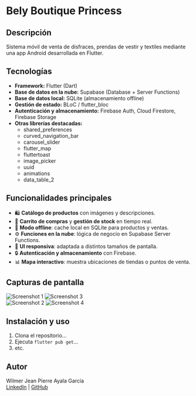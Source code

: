 # Bely Boutique Princess

## Descripción
Sistema móvil de venta de disfraces, prendas de vestir y textiles mediante una app Android desarrollada en Flutter.


## Tecnologías

- **Framework:** Flutter (Dart)  
- **Base de datos en la nube:** Supabase (Database + Server Functions)  
- **Base de datos local:** SQLite (almacenamiento offline)  
- **Gestión de estado:** BLoC / flutter_bloc  
- **Autenticación y almacenamiento:** Firebase Auth, Cloud Firestore, Firebase Storage  
- **Otras librerías destacadas:**  
  - shared_preferences  
  - curved_navigation_bar  
  - carousel_slider  
  - flutter_map  
  - fluttertoast  
  - image_picker  
  - uuid  
  - animations  
  - data_table_2  


## Funcionalidades principales

- 🛍️ **Catálogo de productos** con imágenes y descripciones.  
- 🛒 **Carrito de compras** y **gestión de stock** en tiempo real.  
- 🔄 **Modo offline**: cache local en SQLite para productos y ventas.  
- ⚙️ **Funciones en la nube**: lógica de negocio en Supabase Server Functions.  
- 📱 **UI responsiva**: adaptada a distintos tamaños de pantalla.  
- 🔒 **Autenticación y almacenamiento** con Firebase.  
- 📊 **Mapa interactivo**: muestra ubicaciones de tiendas o puntos de venta.  


## Capturas de pantalla

![Screenshot 1](assets/images/Bely_1.jpeg)  ![Screenshot 3](assets/images/Bely_3.jpeg)  
![Screenshot 2](assets/images/Bely_2.jpeg)  ![Screenshot 4](assets/images/Bely_4.jpeg)  

## Instalación y uso

1. Clona el repositorio...
2. Ejecuta `flutter pub get`...
3. etc.

## Autor

Wilmer Jean Pierre Ayala García  
[LinkedIn](https://linkedin.com/in/wilmer-ayala-garcia) | [GitHub](https://github.com/wiljean2001)
